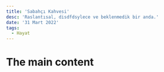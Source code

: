 ```yaml
---
title: 'Sabahçı Kahvesi'
desc: 'Raslantısal, disdfdsylece ve beklenmedik bir anda.'
date: '31 Mart 2022'
tags:
  - Hayat 
---
```


# The main content

